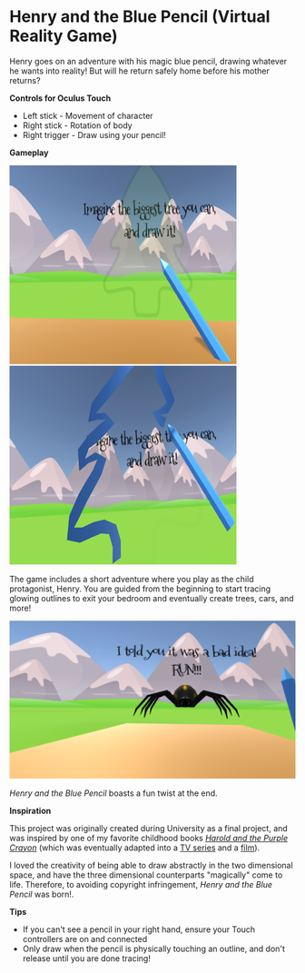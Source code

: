 # Henry and the Blue Pencil (Virtual Reality Game)

Henry goes on an adventure with his magic blue pencil, drawing whatever he wants into reality! But will he return safely home before his mother returns?

**Controls for Oculus Touch**

- Left stick - Movement of character
- Right stick - Rotation of body
- Right trigger - Draw using your pencil!

**Gameplay**

<img src="Assets/Screenshots/Tree.png" title="Guides in game!" width="400px" height="350px"> <img src="Assets/Screenshots/Tree active.png" title="Trace freely!" width="400px" height="350px">

The game includes a short adventure where you play as the child protagonist, Henry. You are guided from the beginning to start tracing glowing outlines to exit your bedroom and eventually create trees, cars, and more!

<img src="Assets/Screenshots/Run.png" title="Draw at your own risk!">

*Henry and the Blue Pencil* boasts a fun twist at the end.

**Inspiration**

This project was originally created during University as a final project, and was inspired by one of my favorite childhood books [*Harold and the Purple Crayon*](https://en.wikipedia.org/wiki/Harold_and_the_Purple_Crayon) (which was eventually adapted into a [TV series](https://www.imdb.com/title/tt0283735/) and a [film](https://www.imdb.com/title/tt1219760/)).

I loved the creativity of being able to draw abstractly in the two dimensional space, and have the three dimensional counterparts "magically" come to life. Therefore, to avoiding copyright infringement, *Henry and the Blue Pencil* was born!.

**Tips**

- If you can't see a pencil in your right hand, ensure your Touch controllers are on and connected
- Only draw when the pencil is physically touching an outline, and don't release until you are done tracing!
